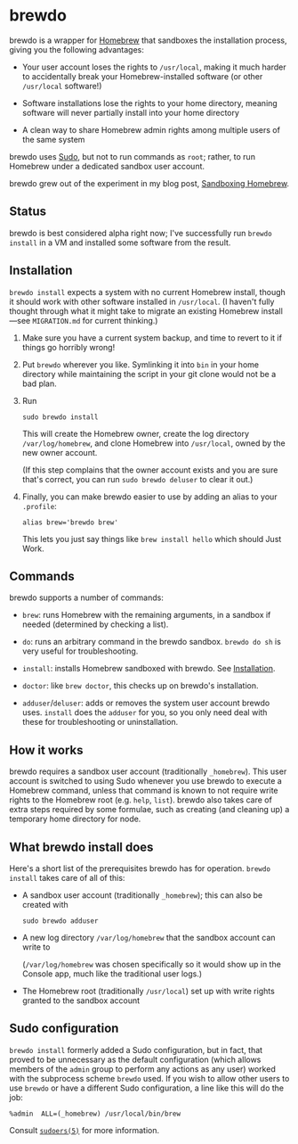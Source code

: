 brewdo
====

brewdo is a wrapper for [Homebrew](http://brew.sh/) that sandboxes the
installation process, giving you the following advantages:

-   Your user account loses the rights to `/usr/local`, making it
    much harder to accidentally break your Homebrew-installed
    software (or other `/usr/local` software!)

-   Software installations lose the rights to your home directory,
    meaning software will never partially install into your home
    directory

-   A clean way to share Homebrew admin rights among multiple users
    of the same system

brewdo uses [Sudo](http://www.sudo.ws/), but not to run commands
as `root`; rather, to run Homebrew under a dedicated sandbox user
account.

brewdo grew out of the experiment in my blog post, [Sandboxing
Homebrew](https://www.zigg.com/2014/sandboxing-homebrew.html).

Status
----

brewdo is best considered alpha right now; I've successfully run
`brewdo install` in a VM and installed some software from the result.

Installation
----

`brewdo install` expects a system with no current Homebrew install,
though it should work with other software installed in `/usr/local`.
(I haven't fully thought through what it might take to migrate an
existing Homebrew install—see `MIGRATION.md` for current thinking.)

1.  Make sure you have a current system backup, and time to revert to
    it if things go horribly wrong!

2.  Put `brewdo` wherever you like.  Symlinking it into `bin` in
    your home directory while maintaining the script in your git
    clone would not be a bad plan.

3.  Run

        sudo brewdo install

    This will create the Homebrew owner, create the log directory
    `/var/log/homebrew`, and clone Homebrew into `/usr/local`, owned
    by the new owner account.

    (If this step complains that the owner account exists and you
    are sure that's correct, you can run `sudo brewdo deluser` to
    clear it out.)

4.  Finally, you can make brewdo easier to use by adding an alias to
    your `.profile`:

        alias brew='brewdo brew'

    This lets you just say things like `brew install hello` which
    should Just Work.

Commands
----

brewdo supports a number of commands:

-   `brew`: runs Homebrew with the remaining arguments, in a sandbox
    if needed (determined by checking a list).

-   `do`: runs an arbitrary command in the brewdo sandbox.
    `brewdo do sh` is very useful for troubleshooting.

-   `install`: installs Homebrew sandboxed with brewdo.  See
    [Installation](#installation). 

-   `doctor`: like `brew doctor`, this checks up on brewdo's
    installation.

-   `adduser`/`deluser`: adds or removes the system user account
    brewdo uses.  `install` does the `adduser` for you, so you only
    need deal with these for troubleshooting or uninstallation.

How it works
----

brewdo requires a sandbox user account (traditionally `_homebrew`).
This user account is switched to using Sudo whenever you use brewdo
to execute a Homebrew command, unless that command is known to not
require write rights to the Homebrew root (e.g. `help`, `list`).
brewdo also takes care of extra steps required by some formulae,
such as creating (and cleaning up) a temporary home directory for
node.

What brewdo install does
----

Here's a short list of the prerequisites brewdo has for operation.
`brewdo install` takes care of all of this:

-   A sandbox user account (traditionally `_homebrew`); this can
    also be created with

        sudo brewdo adduser

-   A new log directory `/var/log/homebrew` that the sandbox account
    can write to

    (`/var/log/homebrew` was chosen specifically so it would show
    up in the Console app, much like the traditional user logs.)

-   The Homebrew root (traditionally `/usr/local`) set up with write
    rights granted to the sandbox account

Sudo configuration
----

`brewdo install` formerly added a Sudo configuration, but in fact,
that proved to be unnecessary as the default configuration (which
allows members of the `admin` group to perform any actions as any
user) worked with the subprocess scheme `brewdo` used.  If you wish
to allow other users to use `brewdo` or have a different Sudo
configuration, a line like this will do the job:

    %admin  ALL=(_homebrew) /usr/local/bin/brew

Consult
[`sudoers(5)`](https://developer.apple.com/library/mac/documentation/Darwin/Reference/Manpages/man5/sudoers.5.html)
for more information.

